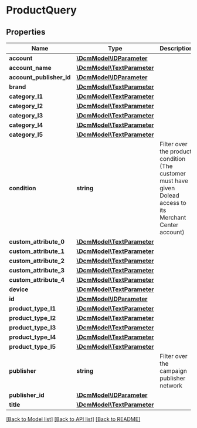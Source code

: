 # ProductQuery

## Properties
Name | Type | Description | Notes
------------ | ------------- | ------------- | -------------
**account** | [**\DcmModel\IDParameter**](IDParameter.md) |  | [optional] 
**account_name** | [**\DcmModel\TextParameter**](TextParameter.md) |  | [optional] 
**account_publisher_id** | [**\DcmModel\IDParameter**](IDParameter.md) |  | [optional] 
**brand** | [**\DcmModel\TextParameter**](TextParameter.md) |  | [optional] 
**category_l1** | [**\DcmModel\TextParameter**](TextParameter.md) |  | [optional] 
**category_l2** | [**\DcmModel\TextParameter**](TextParameter.md) |  | [optional] 
**category_l3** | [**\DcmModel\TextParameter**](TextParameter.md) |  | [optional] 
**category_l4** | [**\DcmModel\TextParameter**](TextParameter.md) |  | [optional] 
**category_l5** | [**\DcmModel\TextParameter**](TextParameter.md) |  | [optional] 
**condition** | **string** | Filter over the product condition (The customer must have given Dolead access to its Merchant Center account) | [optional] 
**custom_attribute_0** | [**\DcmModel\TextParameter**](TextParameter.md) |  | [optional] 
**custom_attribute_1** | [**\DcmModel\TextParameter**](TextParameter.md) |  | [optional] 
**custom_attribute_2** | [**\DcmModel\TextParameter**](TextParameter.md) |  | [optional] 
**custom_attribute_3** | [**\DcmModel\TextParameter**](TextParameter.md) |  | [optional] 
**custom_attribute_4** | [**\DcmModel\TextParameter**](TextParameter.md) |  | [optional] 
**device** | [**\DcmModel\TextParameter**](TextParameter.md) |  | [optional] 
**id** | [**\DcmModel\IDParameter**](IDParameter.md) |  | [optional] 
**product_type_l1** | [**\DcmModel\TextParameter**](TextParameter.md) |  | [optional] 
**product_type_l2** | [**\DcmModel\TextParameter**](TextParameter.md) |  | [optional] 
**product_type_l3** | [**\DcmModel\TextParameter**](TextParameter.md) |  | [optional] 
**product_type_l4** | [**\DcmModel\TextParameter**](TextParameter.md) |  | [optional] 
**product_type_l5** | [**\DcmModel\TextParameter**](TextParameter.md) |  | [optional] 
**publisher** | **string** | Filter over the campaign publisher network | [optional] 
**publisher_id** | [**\DcmModel\IDParameter**](IDParameter.md) |  | [optional] 
**title** | [**\DcmModel\TextParameter**](TextParameter.md) |  | [optional] 

[[Back to Model list]](../README.md#documentation-for-models) [[Back to API list]](../README.md#documentation-for-api-endpoints) [[Back to README]](../README.md)


